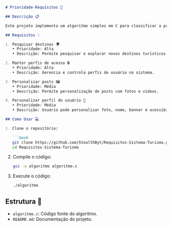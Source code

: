 ```markdown
# Prioridade-Requisitos 📝

## Descrição 📋

Este projeto implementa um algoritmo simples em C para classificar a prioridade de requisitos de um software em alta, média ou baixa, com base no impacto no usuário e na viabilidade técnica.

## Requisitos 💡

1. Pesquisar destinos 🌍
   • Prioridade: Alta
   • Descrição: Permite pesquisar e explorar novos destinos turísticos.

2. Manter perfis de acesso 🔒
   • Prioridade: Alta
   • Descrição: Gerencia e controla perfis de usuário no sistema.

3. Personalizar posts 🖼️
   • Prioridade: Média
   • Descrição: Permite personalização de posts com fotos e vídeos.

4. Personalizar perfil do usuário 👤
   • Prioridade: Média
   • Descrição: Usuário pode personalizar foto, nome, banner e acessibilidade.

## Como Usar 💻

1. Clone o repositório:

   ```bash
   git clone https://github.com/StealthByt/Requisitos-Sistema-Turismo.git
   cd Requisitos-Sistema-Turismo
   ```

2. Compile o código:

   ```bash
   gcc -o algoritmo algoritmo.c
   ```

3. Execute o código:

   ```bash
   ./algoritmo
   ```

## Estrutura 📂

- `algoritmo.c`: Código fonte do algoritmo.
- `README.md`: Documentação do projeto.
